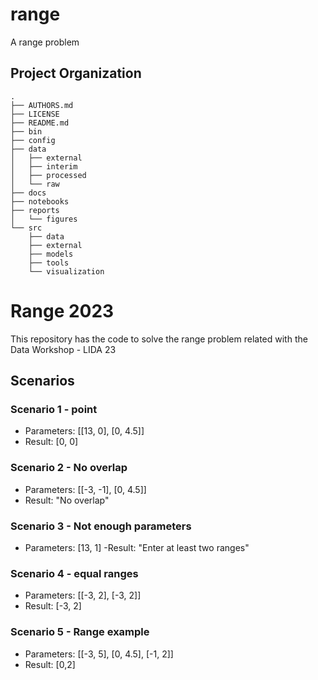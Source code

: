 range
==============================

A range problem

Project Organization
--------------------

    .
    ├── AUTHORS.md
    ├── LICENSE
    ├── README.md
    ├── bin
    ├── config
    ├── data
    │   ├── external
    │   ├── interim
    │   ├── processed
    │   └── raw
    ├── docs
    ├── notebooks
    ├── reports
    │   └── figures
    └── src
        ├── data
        ├── external
        ├── models
        ├── tools
        └── visualization


# Range 2023
This repository has the code to solve the range problem related with the Data Workshop - LIDA 23

## Scenarios

### Scenario 1 - point

- Parameters: [[13, 0], [0, 4.5]]
- Result: [0, 0]

### Scenario 2 - No overlap

- Parameters: [[-3, -1], [0, 4.5]]
- Result: "No overlap"

### Scenario 3 - Not enough parameters

- Parameters: [13, 1]
-Result: "Enter at least two ranges"

### Scenario 4 - equal ranges

- Parameters: [[-3, 2], [-3, 2]]
- Result: [-3, 2]

### Scenario 5 - Range example

- Parameters: [[-3, 5], [0, 4.5], [-1, 2]]
- Result: [0,2]